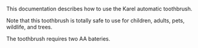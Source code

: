 This documentation describes how to use the Karel automatic toothbrush.

Note that this toothbrush is totally safe to use for children, adults, pets, wildlife, and trees.

The toothbrush requires two AA bateries.